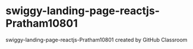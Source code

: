 # swiggy-landing-page-reactjs-Pratham10801
swiggy-landing-page-reactjs-Pratham10801 created by GitHub Classroom
